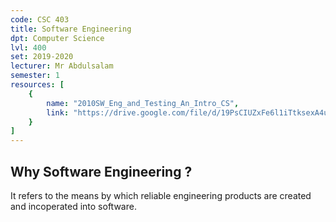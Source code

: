 ```yaml
---
code: CSC 403
title: Software Engineering
dpt: Computer Science
lvl: 400
set: 2019-2020
lecturer: Mr Abdulsalam
semester: 1
resources: [
    {
        name: "2010SW_Eng_and_Testing_An_Intro_CS",
        link: "https://drive.google.com/file/d/19PsCIUZxFe6l1iTtksexA4uiXE9SxPhG/view?usp=drivesdk"
    }
]
---
```

## Why Software Engineering ?
It refers to the means by which reliable engineering products are created and incoperated into software. 
